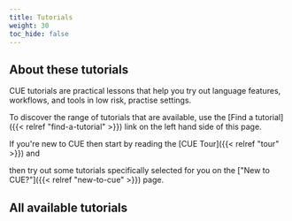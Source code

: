 ```yaml
---
title: Tutorials
weight: 30
toc_hide: false
---
```


## About these tutorials

CUE tutorials are practical lessons that help you try out language features,
workflows, and tools in low risk, practise settings.

To discover the range of tutorials that are available, use the
[Find a tutorial]({{< relref "find-a-tutorial" >}}) link on the left hand side
of this page.

If you're new to CUE then start by reading the
[CUE Tour]({{< relref "tour" >}}) and
<!-- TODO:postLG [Language Guide]({{</* relref "docs/language-guide" */>}}), and -->
then try out some
tutorials specifically selected for you on the
["New to CUE?"]({{< relref "new-to-cue" >}}) page.

## All available tutorials
